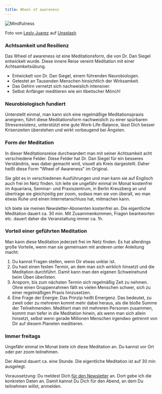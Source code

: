 ```yaml
---
title: Wheel of awareness
---
```


![Mindfulness](2023-04-12-mindfulness.jpg)

Foto von <a href="https://unsplash.com/@jblesly?utm_source=unsplash&utm_medium=referral&utm_content=creditCopyText">Lesly Juarez</a> auf <a href="https://unsplash.com/de/s/fotos/achtsamkeit?utm_source=unsplash&utm_medium=referral&utm_content=creditCopyText">Unsplash</a>
  
  
 ### Achtsamkeit und Resilienz
 
 Das Wheel of awareness ist eine Meditationsform, die von Dr. Dan Siegel entwickelt wurde. Diese innere Reise vereint Meditation mit einer Achtsamkeitsübung.  
 
- Entwickelt von Dr. Dan Siegel, einem führenden Neurobiologen.
- Getestet an Tausenden Menschen hinsichtlich der Wirksamkeit.
- Das Gehirn vernetzt sich nachweislich intensiver. 
- Selbst Anfänger meditieren wie ein tibetischer Mönch! 
  
### Neurobiologisch fundiert
Unterstellt einmal, man kann sich eine regelmäßige Meditationspraxis aneignen, führt diese Meditationsform nachweislich zu einer 
spürbaren Stressresistenz, unterstützt eine gute Work-Life-Balance, lässt Dich besser Krisenzeiten überstehen und wirkt vorbeugend bei Ängsten.

### Form der Meditation
In dieser Meditationsreise durchwandert man mit seiner Achtsamkeit acht verschiedene Felder. Diese Felder hat Dr. Dan Siegel für ein besseres Verständnis, was dabei gemacht wird, visuell als Kreis dargestellt. Daher heißt diese Form "Wheel of Awareness" im Original. 

Sie gibt es in verschiedenen Ausführungen und man kann sie auf Englisch auch frei im Netz finden. Ich leite sie ungefähr einmal im Monat kostenfrei im Aquariana, Seminar- und Praxiszentrum, in Berlin Kreuzberg an und übertrage sie gleichzeitig per zoom, sodass man sie von überall, wo man etwas Ruhe und einen Internetanschluss hat, mitmachen kann. 

Ich biete sie meinen Newsletter-Abonenten kostenfrei an. Die eigentliche Meditation dauert ca. 30 min. Mit Zusammenkommen, Fragen beantworten etc. dauert daher die Veranstaltung immer ca. 1h. 

### Vorteil einer geführten Meditation
Man kann diese Meditation jederzeit frei im Netz finden. Es hat allerdings große Vorteile, wenn man sie gemeinsam mit anderen unter Anleitung macht: 

1. Du kannst Fragen stellen, wenn Dir etwas unklar ist. 
2. Du hast einen festen Termin, an dem man sich wirklich hinsetzt und die Meditation durchführt. Damit kann man den eigenen Schweinehund beim Üben überlisten.  
3. Ansporn, bis zum nächsten Termin sich regelmäßig Zeit zu nehmen. Ohne einen Gruppenrahmen fällt es vielen Menschen schwer, sich zu einer regelmäßigen Praxis hinzusetzen.  
4. Eine Frage der Energie: Das Prinzip heißt Emergenz. Das bedeutet, zu zweit oder zu mehreren kommt mehr dabei heraus, als die bloße Summe der Teilnehmenden. Meditiert man mit mehreren Personen zusammen, kommt man tiefer in die Meditation hinein, als wenn man sich allein hinsetzt, selbst wenn gerade Millionen Menschen irgendwo getrennt von Dir auf diesem Planeten meditieren. 

### Immer freitags
Ungefähr einmal im Monat biete ich diese Meditation an. Du kannst vor Ort oder per zoom teilnehmen. 

Der Abend dauert ca. eine Stunde. Die eigentliche Meditation ist auf 30 min ausgelegt. 

Voraussetzung: Du meldest Dich [für den Newsletter](/2021/04/21/Landingspage-Newsletteranmeldung.html) an. Dort gebe ich die konkreten Daten an. Damit kannst Du Dich für den Abend, an dem Du teilnehmen willst, anmelden. 
